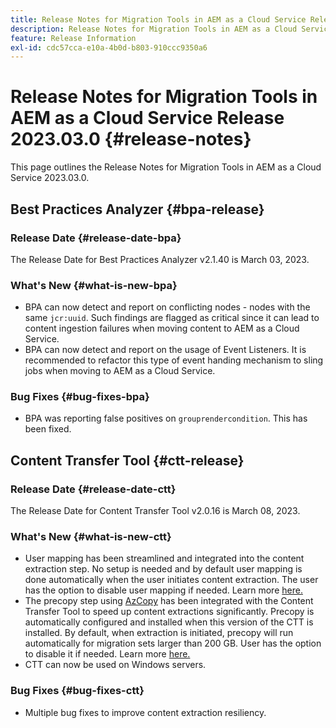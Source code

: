 ```yaml
---
title: Release Notes for Migration Tools in AEM as a Cloud Service Release 2023.03.0
description: Release Notes for Migration Tools in AEM as a Cloud Service Release 2023.03.0
feature: Release Information
exl-id: cdc57cca-e10a-4b0d-b803-910ccc9350a6
---
```

# Release Notes for Migration Tools in AEM as a Cloud Service Release 2023.03.0 {#release-notes}

This page outlines the Release Notes for Migration Tools in AEM as a Cloud Service 2023.03.0.

## Best Practices Analyzer {#bpa-release}

### Release Date {#release-date-bpa}

The Release Date for Best Practices Analyzer v2.1.40 is March 03, 2023. 

### What's New {#what-is-new-bpa}

* BPA can now detect and report on conflicting nodes - nodes with the same `jcr:uuid`. Such findings are flagged as critical since it can lead to content ingestion failures when moving content to AEM as a Cloud Service.  
* BPA can now detect and report on the usage of Event Listeners. It is recommended to refactor this type of event handing mechanism to sling jobs when moving to AEM as a Cloud Service. 

### Bug Fixes {#bug-fixes-bpa}

* BPA was reporting false positives on `grouprendercondition`. This has been fixed.

## Content Transfer Tool {#ctt-release}

### Release Date {#release-date-ctt}

The Release Date for Content Transfer Tool v2.0.16 is March 08, 2023.

### What's New {#what-is-new-ctt}

* User mapping has been streamlined and integrated into the content extraction step. No setup is needed and by default user mapping is done automatically when the user initiates content extraction. The user has the option to disable user mapping if needed. Learn more [here.](https://experienceleague.adobe.com/docs/experience-manager-cloud-service/content/migration-journey/cloud-migration/content-transfer-tool/user-mapping-and-migration.html?lang=en#user-mapping-detail)
* The precopy step using [AzCopy](https://learn.microsoft.com/en-us/azure/storage/common/storage-use-azcopy-v10) has been integrated with the Content Transfer Tool to speed up content extractions significantly. Precopy is automatically configured and installed when this version of the CTT is installed. By default, when extraction is initiated, precopy will run automatically for migration sets larger than 200 GB. User has the option to disable it if needed. Learn more [here.](https://experienceleague.adobe.com/docs/experience-manager-cloud-service/content/migration-journey/cloud-migration/content-transfer-tool/handling-large-content-repositories.html?lang=en)
* CTT can now be used on Windows servers.

### Bug Fixes {#bug-fixes-ctt}

* Multiple bug fixes to improve content extraction resiliency.
